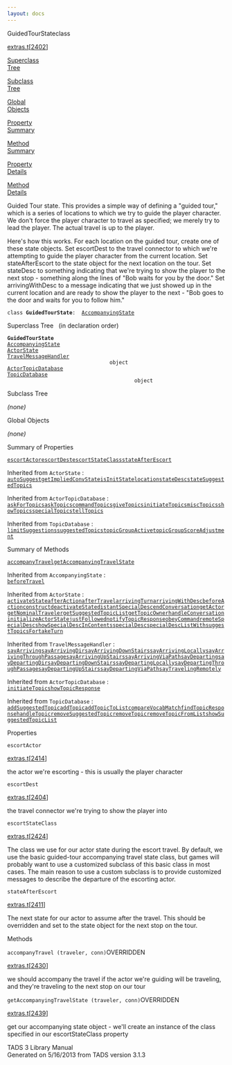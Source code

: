 ```yaml
---
layout: docs
---
```

<span class="title">GuidedTourState</span><span class="type">class</span>

[extras.t](../file/extras.t.html)\[[2402](../source/extras.t.html#2402)\]

[Superclass  
Tree](#_SuperClassTree_)

[Subclass  
Tree](#_SubClassTree_)

[Global  
Objects](#_ObjectSummary_)

[Property  
Summary](#_PropSummary_)

[Method  
Summary](#_MethodSummary_)

[Property  
Details](#_Properties_)

[Method  
Details](#_Methods_)



Guided Tour state. This provides a simple way of defining a "guided
tour," which is a series of locations to which we try to guide the
player character. We don't force the player character to travel as
specified; we merely try to lead the player. The actual travel is up to
the player.

Here's how this works. For each location on the guided tour, create one
of these state objects. Set escortDest to the travel connector to which
we're attempting to guide the player character from the current
location. Set stateAfterEscort to the state object for the next location
on the tour. Set stateDesc to something indicating that we're trying to
show the player to the next stop - something along the lines of "Bob
waits for you by the door." Set arrivingWithDesc to a message indicating
that we just showed up in the current location and are ready to show the
player to the next - "Bob goes to the door and waits for you to follow
him."

`class `**`GuidedTourState`**` :   `[`AccompanyingState`](../object/AccompanyingState.html)



<span id="_SuperClassTree_"></span>



<span class="hdln">Superclass Tree</span>   (in declaration order)



**`GuidedTourState`**  
[`AccompanyingState`](../object/AccompanyingState.html)  
[`ActorState`](../object/ActorState.html)  
[`TravelMessageHandler`](../object/TravelMessageHandler.html)  
`                                 object`  
[`ActorTopicDatabase`](../object/ActorTopicDatabase.html)  
[`TopicDatabase`](../object/TopicDatabase.html)  
`                                         object`  
<span id="_SubClassTree_"></span>



<span class="hdln">Subclass Tree</span>  



*(none)* <span id="_ObjectSummary_"></span>



<span class="hdln">Global Objects</span>  



*(none)* <span id="_PropSummary_"></span>



<span class="hdln">Summary of Properties</span>  



[`escortActor`](#escortActor)[`escortDest`](#escortDest)[`escortStateClass`](#escortStateClass)[`stateAfterEscort`](#stateAfterEscort)



Inherited from `ActorState` :  
[`autoSuggest`](../object/ActorState.html#autoSuggest)[`getImpliedConvState`](../object/ActorState.html#getImpliedConvState)[`isInitState`](../object/ActorState.html#isInitState)[`location`](../object/ActorState.html#location)[`stateDesc`](../object/ActorState.html#stateDesc)[`stateSuggestedTopics`](../object/ActorState.html#stateSuggestedTopics)



Inherited from `ActorTopicDatabase` :  
[`askForTopics`](../object/ActorTopicDatabase.html#askForTopics)[`askTopics`](../object/ActorTopicDatabase.html#askTopics)[`commandTopics`](../object/ActorTopicDatabase.html#commandTopics)[`giveTopics`](../object/ActorTopicDatabase.html#giveTopics)[`initiateTopics`](../object/ActorTopicDatabase.html#initiateTopics)[`miscTopics`](../object/ActorTopicDatabase.html#miscTopics)[`showTopics`](../object/ActorTopicDatabase.html#showTopics)[`specialTopics`](../object/ActorTopicDatabase.html#specialTopics)[`tellTopics`](../object/ActorTopicDatabase.html#tellTopics)

Inherited from `TopicDatabase` :  
[`limitSuggestions`](../object/TopicDatabase.html#limitSuggestions)[`suggestedTopics`](../object/TopicDatabase.html#suggestedTopics)[`topicGroupActive`](../object/TopicDatabase.html#topicGroupActive)[`topicGroupScoreAdjustment`](../object/TopicDatabase.html#topicGroupScoreAdjustment)

<span id="_MethodSummary_"></span>



<span class="hdln">Summary of Methods</span>  



[`accompanyTravel`](#accompanyTravel)[`getAccompanyingTravelState`](#getAccompanyingTravelState)

Inherited from `AccompanyingState` :  
[`beforeTravel`](../object/AccompanyingState.html#beforeTravel)

Inherited from `ActorState` :  
[`activateState`](../object/ActorState.html#activateState)[`afterAction`](../object/ActorState.html#afterAction)[`afterTravel`](../object/ActorState.html#afterTravel)[`arrivingTurn`](../object/ActorState.html#arrivingTurn)[`arrivingWithDesc`](../object/ActorState.html#arrivingWithDesc)[`beforeAction`](../object/ActorState.html#beforeAction)[`construct`](../object/ActorState.html#construct)[`deactivateState`](../object/ActorState.html#deactivateState)[`distantSpecialDesc`](../object/ActorState.html#distantSpecialDesc)[`endConversation`](../object/ActorState.html#endConversation)[`getActor`](../object/ActorState.html#getActor)[`getNominalTraveler`](../object/ActorState.html#getNominalTraveler)[`getSuggestedTopicList`](../object/ActorState.html#getSuggestedTopicList)[`getTopicOwner`](../object/ActorState.html#getTopicOwner)[`handleConversation`](../object/ActorState.html#handleConversation)[`initializeActorState`](../object/ActorState.html#initializeActorState)[`justFollowed`](../object/ActorState.html#justFollowed)[`notifyTopicResponse`](../object/ActorState.html#notifyTopicResponse)[`obeyCommand`](../object/ActorState.html#obeyCommand)[`remoteSpecialDesc`](../object/ActorState.html#remoteSpecialDesc)[`showSpecialDescInContents`](../object/ActorState.html#showSpecialDescInContents)[`specialDesc`](../object/ActorState.html#specialDesc)[`specialDescListWith`](../object/ActorState.html#specialDescListWith)[`suggestTopicsFor`](../object/ActorState.html#suggestTopicsFor)[`takeTurn`](../object/ActorState.html#takeTurn)

Inherited from `TravelMessageHandler` :  
[`sayArriving`](../object/TravelMessageHandler.html#sayArriving)[`sayArrivingDir`](../object/TravelMessageHandler.html#sayArrivingDir)[`sayArrivingDownStairs`](../object/TravelMessageHandler.html#sayArrivingDownStairs)[`sayArrivingLocally`](../object/TravelMessageHandler.html#sayArrivingLocally)[`sayArrivingThroughPassage`](../object/TravelMessageHandler.html#sayArrivingThroughPassage)[`sayArrivingUpStairs`](../object/TravelMessageHandler.html#sayArrivingUpStairs)[`sayArrivingViaPath`](../object/TravelMessageHandler.html#sayArrivingViaPath)[`sayDeparting`](../object/TravelMessageHandler.html#sayDeparting)[`sayDepartingDir`](../object/TravelMessageHandler.html#sayDepartingDir)[`sayDepartingDownStairs`](../object/TravelMessageHandler.html#sayDepartingDownStairs)[`sayDepartingLocally`](../object/TravelMessageHandler.html#sayDepartingLocally)[`sayDepartingThroughPassage`](../object/TravelMessageHandler.html#sayDepartingThroughPassage)[`sayDepartingUpStairs`](../object/TravelMessageHandler.html#sayDepartingUpStairs)[`sayDepartingViaPath`](../object/TravelMessageHandler.html#sayDepartingViaPath)[`sayTravelingRemotely`](../object/TravelMessageHandler.html#sayTravelingRemotely)

Inherited from `ActorTopicDatabase` :  
[`initiateTopic`](../object/ActorTopicDatabase.html#initiateTopic)[`showTopicResponse`](../object/ActorTopicDatabase.html#showTopicResponse)

Inherited from `TopicDatabase` :  
[`addSuggestedTopic`](../object/TopicDatabase.html#addSuggestedTopic)[`addTopic`](../object/TopicDatabase.html#addTopic)[`addTopicToList`](../object/TopicDatabase.html#addTopicToList)[`compareVocabMatch`](../object/TopicDatabase.html#compareVocabMatch)[`findTopicResponse`](../object/TopicDatabase.html#findTopicResponse)[`handleTopic`](../object/TopicDatabase.html#handleTopic)[`removeSuggestedTopic`](../object/TopicDatabase.html#removeSuggestedTopic)[`removeTopic`](../object/TopicDatabase.html#removeTopic)[`removeTopicFromList`](../object/TopicDatabase.html#removeTopicFromList)[`showSuggestedTopicList`](../object/TopicDatabase.html#showSuggestedTopicList)

<span id="_Properties_"></span>



<span class="hdln">Properties</span>  



<span id="escortActor"></span>

`escortActor`

[extras.t](../file/extras.t.html)\[[2414](../source/extras.t.html#2414)\]



the actor we're escorting - this is usually the player character



<span id="escortDest"></span>

`escortDest`

[extras.t](../file/extras.t.html)\[[2404](../source/extras.t.html#2404)\]



the travel connector we're trying to show the player into



<span id="escortStateClass"></span>

`escortStateClass`

[extras.t](../file/extras.t.html)\[[2424](../source/extras.t.html#2424)\]



The class we use for our actor state during the escort travel. By
default, we use the basic guided-tour accompanying travel state class,
but games will probably want to use a customized subclass of this basic
class in most cases. The main reason to use a custom subclass is to
provide customized messages to describe the departure of the escorting
actor.



<span id="stateAfterEscort"></span>

`stateAfterEscort`

[extras.t](../file/extras.t.html)\[[2411](../source/extras.t.html#2411)\]



The next state for our actor to assume after the travel. This should be
overridden and set to the state object for the next stop on the tour.



<span id="_Methods_"></span>



<span class="hdln">Methods</span>  



<span id="accompanyTravel"></span>

`accompanyTravel (traveler, conn)`<span class="rem">OVERRIDDEN</span>

[extras.t](../file/extras.t.html)\[[2430](../source/extras.t.html#2430)\]



we should accompany the travel if the actor we're guiding will be
traveling, and they're traveling to the next stop on our tour



<span id="getAccompanyingTravelState"></span>

`getAccompanyingTravelState (traveler, conn)`<span class="rem">OVERRIDDEN</span>

[extras.t](../file/extras.t.html)\[[2439](../source/extras.t.html#2439)\]



get our accompanying state object - we'll create an instance of the
class specified in our escortStateClass property





TADS 3 Library Manual  
Generated on 5/16/2013 from TADS version 3.1.3


